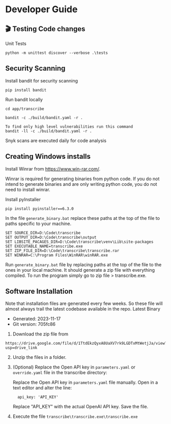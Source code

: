 # Developer Guide #

## 🎬 Testing Code changes

Unit Tests

```
python -m unittest discover --verbose .\tests
```

## Security Scanning

Install bandit for security scanning

```
pip install bandit
```

Run bandit locally

```
cd app/transcribe

bandit -c ./build/bandit.yaml -r .

To find only high level vulnerabilities run this command
bandit -ll -c ./build/bandit.yaml -r .
```

Snyk scans are executed daily for code analysis

## Creating Windows installs

Install Winrar from https://www.win-rar.com/.

Winrar is required for generating binaries from python code. If you do not intend to generate binaries and are only writing python code, you do not need to install winrar. 

Install pyInstaller

```
pip install pyinstaller==6.3.0
```

In the file ```generate_binary.bat``` replace these paths at the top of the file to paths specific to your machine. 

```
SET SOURCE_DIR=D:\Code\transcribe  
SET OUTPUT_DIR=D:\Code\transcribe\output
SET LIBSITE_PACAGES_DIR=D:\Code\transcribe\venv\Lib\site-packages
SET EXECUTABLE_NAME=transcribe.exe
SET ZIP_FILE_DIR=D:\Code\transcribe\transcribe.rar
SET WINRAR=C:\Program Files\WinRAR\winRAR.exe
```

Run ```generate_binary.bat``` file by replacing paths at the top of the file to the ones in your local machine. It should generate a zip file with everything compiled. To run the program simply go to zip file > transcribe.exe.

## Software Installation

Note that installation files are generated every few weeks. So these file will almost always trail the latest codebase available in the repo.
Latest Binary
- Generated: 2023-11-17
- Git version: 705fc86

1. Download the zip file from
```
https://drive.google.com/file/d/1TtdEkzQyxA8UaXV7rk9LGDTxMtWetjJa/view?usp=drive_link
```
2. Unzip the files in a folder.

3. (Optional) Replace the Open API key in `parameters.yaml` or `override.yaml` file in the transcribe directory:

   Replace the Open API key in `parameters.yaml` file manually. Open in a text editor and alter the line:

      ```
        api_key: 'API_KEY'
      ```
      Replace "API_KEY" with the actual OpenAI API key. Save the file.

4. Execute the file `transcribe\transcribe.exe\transcribe.exe`
